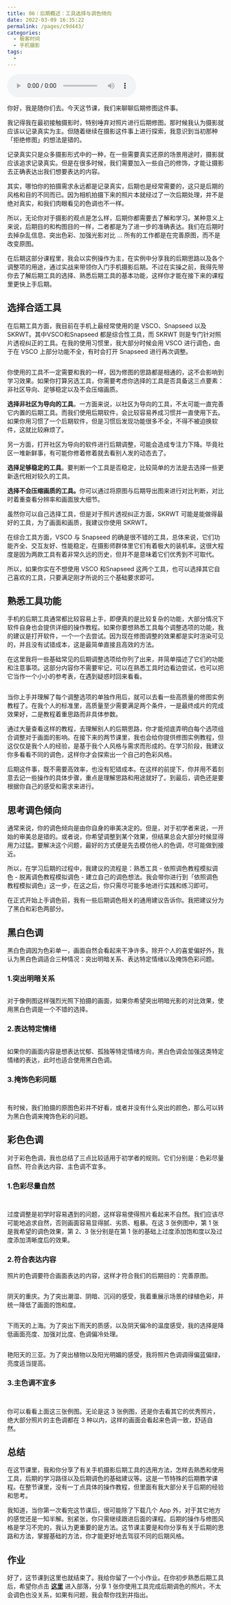 ```yaml
---
title: 06｜后期概述：工具选择与调色倾向
date: 2022-03-09 16:35:22
permalink: /pages/c9d443/
categories:
  - 极客时间
  - 手机摄影
tags:
  - 
---
```

<audio title="06｜后期概述：工具选择与调色倾向" src="https://static001.geekbang.org/resource/audio/7d/05/7d77a3d406a538c5b1f318121e33e605.mp3" controls="controls"></audio> 
<p>你好，我是随你们去。今天这节课，我们来聊聊后期修图这件事。</p><p>我记得我在最初接触摄影时，特别唾弃对照片进行后期修图。那时候我认为摄影就应该以记录真实为主。但随着继续在摄影这件事上进行探索，我意识到当初那种「拒绝修图」的想法是错的。</p><p>记录真实只是众多摄影形式中的一种，在一些需要真实还原的场景用途时，摄影就应该追求记录真实。但是在很多时候，我们需要加入一些自己的修饰，才能让摄影去正确表达出我们想要表达的内容。</p><p>其实，哪怕你的拍摄需求永远都是记录真实，后期也是经常需要的，这只是后期的风格和目的不同而已。因为相机拍摄下来的照片本就经过了一次后期处理，并不是绝对真实，和我们肉眼看见的色调也不一样。</p><p>所以，无论你对于摄影的观点是怎么样，后期你都需要去了解和学习。某种意义上来说，后期目的和构图目的一样，二者都是为了进一步的准确表达。我们在后期时去掉杂乱信息、突出色彩、加强光影对比 … 所有的工作都是在完善原图，而不是改变原图。</p><p>在后期这部分课程里，我会以实例操作为主，在实例中分享我的后期思路以及各个调整项的用途，通过实战来带领你入门手机摄影后期。不过在实操之前，我得先带你去了解后期工具的选择、熟悉后期工具的基本功能，这样你才能在接下来的课程里更快上手后期。</p><!-- [[[read_end]]] --><h2>选择合适工具</h2><p>在后期工具方面，我目前在手机上最经常使用的是 VSCO、Snapseed 以及 SKRWT。其中VSCO和Snapseed 都是综合性工具，而 SKRWT 则是专门针对照片透视纠正的工具。在我的使用习惯里，我大部分时候会用 VSCO 进行调色，由于在 VSCO 上部分功能不全，有时会打开 Snapseed 进行再次调整。</p><p><img src="https://static001.geekbang.org/resource/image/4e/39/4e32aebdd78921487115c0162fac5939.png" alt=""></p><p>你使用的工具不一定需要和我的一样，因为修图的思路都是相通的，这不会影响到学习效果。如果你打算另选工具，你需要考虑你选择的工具是否具备这三点要素：非社区导向、足够稳定以及不会压缩画质。</p><p><strong>选择非社区为导向的工具</strong>。一方面来说，以社区为导向的工具，不太可能一直完善它内置的后期工具。而我们使用后期软件，会比较容易养成习惯并一直使用下去。如果你用习惯了一个后期软件，但是习惯后发现功能很多不全，不得不被迫换软件，这就比较麻烦了。</p><p>另一方面，打开社区为导向的软件进行后期调整，可能会造成专注力下降。毕竟社区一堆新鲜事，有可能你修着修着就去看别人发的动态去了。</p><p><strong>选择足够稳定的工具</strong>。要判断一个工具是否稳定，比较简单的方法是去选择一些更新迭代相对较久的工具。</p><p><strong>选择不会压缩画质的工具。</strong>你可以通过将原图与后期导出图来进行对比判断，对比时着重查看分辨率和画面放大细节。</p><p>虽然你可以自己选择工具，但是对于照片透视纠正方面，SKRWT 可能是能做得最好的工具，为了画面和画质，我建议你使用 SKRWT。</p><p>在综合工具方面，VSCO 与 Snapseed 的确是很不错的工具，总体来说，它们功能齐全、交互友好、性能稳定，在摄影师群体里它们有着极大的装机率。这很大程度是因为两款工具有着非常久远的历史，但并不是意味着它们优秀到不可取代。</p><p>所以，如果你实在不想使用 VSCO 和Snapseed 这两个工具，也可以选择其它自己喜欢的工具，只要满足刚才所说的三个基础要求即可。</p><h2>熟悉工具功能</h2><p>手机的后期工具通常都比较容易上手，即便真的是比较复杂的功能，大部分情况下软件自身也会提供详细的操作教程。如果你要想熟悉工具每个调整选项的功能，我的建议是打开软件，一个一个去尝试。因为现在修图调整的效果都是实时渲染可见的，并且没有试错成本，这是最简单直接且高效的方法。</p><p>在这里我将一些基础常见的后期调整选项给你列了出来，并简单描述了它们的功能和注意事项。这部分内容你不需要牢记，可以在熟悉工具时边看边尝试，也可以把它当作一个小小的参考表，在遇到疑惑时回来看看。</p><p><img src="https://static001.geekbang.org/resource/image/02/0f/022fb174a16b1dea0cf84b4ede27c00f.jpg" alt=""></p><p>当你上手并理解了每个调整选项的单独作用后，就可以去看一些高质量的修图实例教程了。在我个人的标准里，高质量至少需要满足两个条件，一是最终成片的完成效果好，二是教程着重思路而非具体参数。</p><p>通过大量查看这样的教程，去理解别人的后期思路，你才能彻底弄明白每个选项组合调整对于画面的影响。在接下来的两节课里，我也会给你提供修图实例教程，但这仅仅是我个人的经验，是基于我个人风格与需求而形成的。在学习阶段，我建议你多看看不同的调色，这样你才会探索出一个自己的色彩风格。</p><p>后期这件事，既不需要高效率，也没有犯错成本。在这样的前提下，你并用不着刻意去记一些操作的具体步骤，重点是理解思路和用途就好了。到最后，调色还是要根据你自己的感受和需求来进行。</p><h2>思考调色倾向</h2><p>通常来说，你的调色倾向是由你自身的审美决定的。但是，对于初学者来说，一开始的审美总是错的。或者说，你希望调整到某个效果，但结果总会大部分时候显得用力过猛。要解决这个问题，最好的方式便是先去模仿他人的色调，尽可能做到接近。</p><p>所以，在学习后期的过程中，我建议的流程是：熟悉工具 - 依照调色教程模拟调色 - 脱离调色教程模拟调色 - 建立自己的调色想法。我会带你进行到「依照调色教程模拟调色」这一步，在这之后，你只需尽可能多地进行实践和练习即可。</p><p>在正式开始上手调色前，我有一些后期调色相关的通用建议告诉你。我把建议分为了黑白和彩色两部分。</p><h2><strong>黑白色调</strong></h2><p>黑白色调因为色彩单一，画面自然会看起来干净许多。除开个人的喜爱偏好外，我认为黑白色调适合三种情况：突出明暗关系、表达特定情绪以及掩饰色彩问题。</p><h3>1.突出明暗关系</h3><p><img src="https://static001.geekbang.org/resource/image/15/2d/156339dddb1b6fb9f25b69ec5322fb2d.jpg" alt=""></p><p>对于像例图这样强烈光照下拍摄的画面，如果你希望突出明暗光影的对比效果，使用黑白色调是一个不错的选择。</p><h3>2.表达特定情绪</h3><p><img src="https://static001.geekbang.org/resource/image/9f/5e/9fca3624ccf9a618d389b0c6106d8f5e.jpg" alt=""></p><p>如果你的画面内容是想表达忧郁、孤独等特定情绪方向，黑白色调会加强这类特定情绪的表达，此时也适合使用黑白色调。</p><h3>3.掩饰色彩问题</h3><p><img src="https://static001.geekbang.org/resource/image/5b/db/5bb0d9dd69ed0317f1001372d7db37db.png" alt=""></p><p><img src="https://static001.geekbang.org/resource/image/ed/05/ed9792ee94b2968feacfe577d7f4f505.png" alt=""></p><p>有时候，我们拍摄的原图色彩并不好看，或者并没有什么突出的颜色，那么可以转为黑白色调来掩饰色彩的问题。</p><h2><strong>彩色色调</strong></h2><p>对于彩色色调，我也总结了三点比较适用于初学者的规则。它们分别是：色彩尽量自然、符合表达内容、主色调不宜多。</p><h3>1.色彩尽量自然</h3><p><img src="https://static001.geekbang.org/resource/image/cb/3f/cb990b6a0e217efc62e9a02d6539893f.jpg" alt=""><br>
<img src="https://static001.geekbang.org/resource/image/48/a6/489c30e0a3187a88e3651ceaba3cfda6.jpg" alt=""></p><p><img src="https://static001.geekbang.org/resource/image/fe/3b/fec86a2ec057b448464c9d9fd0d30c3b.jpg" alt=""></p><p>过度调整是初学时容易遇到的问题，这样容易使得照片看起来不自然。我们应该尽可能地追求自然，否则画面容易显得腻、劣质、粗暴。在这 3 张例图中，第 1 张是我希望的调色效果，第 2、3 张分别是在第 1 张的基础上过度添加饱和度以及过度添加清晰度后的效果。</p><h3>2.符合表达内容</h3><p>照片的色调要符合画面表达的内容，这样才符合我们的后期目的：完善原图。</p><p><img src="https://static001.geekbang.org/resource/image/6c/56/6cd05ef1c1352e9f75f6730faa71c656.jpg" alt=""></p><p>阴天的重庆。为了突出潮湿、阴暗、沉闷的感受，我着重展示场景的绿植色彩，并统一降低了画面的饱和度。</p><p><img src="https://static001.geekbang.org/resource/image/31/c2/316f22852accd0498c7b7e127a3494c2.jpg" alt=""></p><p>下雨天的上海。为了突出下雨天的质感，以及阴天偏冷的温度感受，我的选择是降低画面亮度、加强对比度、色调偏冷处理。</p><p><img src="https://static001.geekbang.org/resource/image/5d/26/5d7aa06b3f3c1e83f536696c40664126.jpg" alt=""></p><p>艳阳天的三亚。为了突出植物以及阳光明媚的感受，我将照片色调调得偏蓝偏绿，亮度适当提高。</p><h3>3.主色调不宜多</h3><p><img src="https://static001.geekbang.org/resource/image/5d/3f/5d6e0f0ee6ee6c831ee3e6b83aaf463f.jpg" alt=""></p><p><img src="https://static001.geekbang.org/resource/image/a5/3c/a5dd626df40d4d81524b6f57a67e143c.jpg" alt=""></p><p><img src="https://static001.geekbang.org/resource/image/37/99/374yyeda8f66f4dd2540040a66d63a99.jpg" alt=""><br>
你可以看看上面这三张例图。无论是这 3 张例图，还是你去看其它的优秀照片，绝大部分照片的主色调都在 3 种以内，这样的画面会看起来色调一致，舒适自然。</p><h2>总结</h2><p>在这节课里，我和你分享了有关手机摄影后期工具的选用方法，怎样去熟悉和使用工具，后期的学习路径以及后期调色的基础建议等。这是一节特殊的后期教学课程。在整节课里，没有一丁点具体的操作教程，但里面有我大部分关于后期的经验和思考。</p><p>我知道，当你第一次看完这节课后，很可能除了下载几个 App 外，对于其它地方的感觉还是一知半解。别紧张，你只需继续跟进后面的课程。后期的操作与修图风格是学习不完的，我认为更重要的是方法。这节课主要是和你分享有关于后期的思路和方法，掌握基础的方法，你才能更好地去驾驭不同的后期风格。</p><h2>作业</h2><p>好了，这节课到这里也就结束了。我给你留了一个小作业。在你初步熟悉后期工具后，希望你点击 <a href="time://hordeChannelDetail?channelId=29"><strong>这里</strong></a> 进入部落，分享 1 张你使用工具完成后期调色的照片。不太会调色也没关系，如果有问题，我会帮你找到并指出。</p>